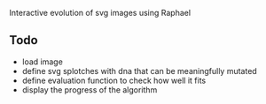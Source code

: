 Interactive evolution of svg images using Raphael

Todo
----

* load image
* define svg splotches with dna that can be meaningfully mutated
* define evaluation function to check how well it fits
* display the progress of the algorithm
